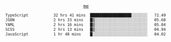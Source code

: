 <p align="center">
  <samp>
    <a href="https://yiwwhl.com">me</a>
  </samp>
</p>

<!--START_SECTION:waka-->

```txt
TypeScript           32 hrs 41 mins  ██████████████████░░░░░░░   72.49 %
JSON                 2 hrs 33 mins   █▒░░░░░░░░░░░░░░░░░░░░░░░   05.68 %
YAML                 2 hrs 16 mins   █▒░░░░░░░░░░░░░░░░░░░░░░░   05.04 %
SCSS                 2 hrs 13 mins   █▒░░░░░░░░░░░░░░░░░░░░░░░   04.94 %
JavaScript           1 hr 48 mins    █░░░░░░░░░░░░░░░░░░░░░░░░   04.02 %
```

<!--END_SECTION:waka-->